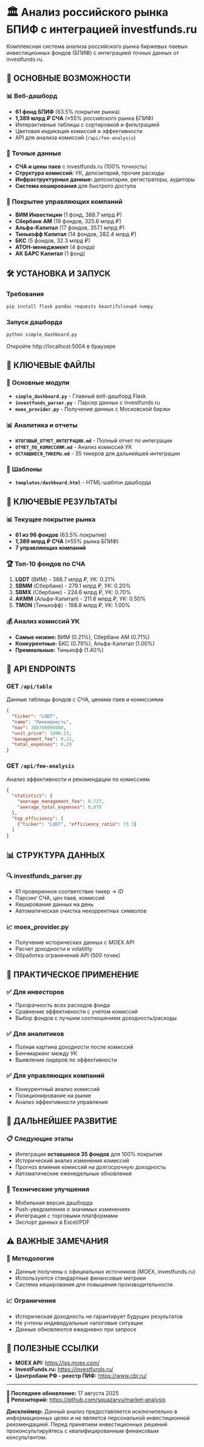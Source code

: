 # 🏛️ Анализ российского рынка БПИФ с интеграцией investfunds.ru

Комплексная система анализа российского рынка биржевых паевых инвестиционных фондов (БПИФ) с интеграцией точных данных от investfunds.ru.

## 🚀 ОСНОВНЫЕ ВОЗМОЖНОСТИ

### 📊 **Веб-дашборд**
- **61 фонд БПИФ** (63.5% покрытие рынка)
- **1,389 млрд ₽ СЧА** (≈55% российского рынка БПИФ)
- Интерактивные таблицы с сортировкой и фильтрацией
- Цветовая индикация комиссий и эффективности
- API для анализа комиссий (`/api/fee-analysis`)

### 🎯 **Точные данные**
- **СЧА и цены паев** с investfunds.ru (100% точность)
- **Структура комиссий:** УК, депозитарий, прочие расходы
- **Инфраструктурные данные:** депозитарии, регистраторы, аудиторы
- **Система кеширования** для быстрого доступа

### 🏢 **Покрытие управляющих компаний**
- **ВИМ Инвестиции** (1 фонд, 388.7 млрд ₽)
- **Сбербанк АМ** (19 фондов, 325.8 млрд ₽)
- **Альфа-Капитал** (17 фондов, 357.1 млрд ₽)
- **Тинькофф Капитал** (14 фондов, 282.4 млрд ₽)
- **БКС** (5 фондов, 32.3 млрд ₽)
- **АТОН-менеджмент** (4 фонда)
- **АК БАРС Капитал** (1 фонд)

## 🛠️ УСТАНОВКА И ЗАПУСК

### Требования
```bash
pip install flask pandas requests beautifulsoup4 numpy
```

### Запуск дашборда
```bash
python simple_dashboard.py
```
Откройте http://localhost:5004 в браузере

## 📁 КЛЮЧЕВЫЕ ФАЙЛЫ

### 🔧 **Основные модули**
- **`simple_dashboard.py`** - Главный веб-дашборд Flask
- **`investfunds_parser.py`** - Парсер данных с investfunds.ru
- **`moex_provider.py`** - Получение данных с Московской биржи

### 📊 **Аналитика и отчеты**
- **`ИТОГОВЫЙ_ОТЧЕТ_ИНТЕГРАЦИИ.md`** - Полный отчет по интеграции
- **`ОТЧЕТ_ПО_КОМИССИЯМ.md`** - Анализ комиссий УК
- **`ОСТАВШИЕСЯ_ТИКЕРЫ.md`** - 35 тикеров для дальнейшей интеграции

### 🎨 **Шаблоны**
- **`templates/dashboard.html`** - HTML-шаблон дашборда

## 🎯 КЛЮЧЕВЫЕ РЕЗУЛЬТАТЫ

### 📊 **Текущее покрытие рынка**
- **61 из 96 фондов** (63.5% покрытие)
- **1,389 млрд ₽ СЧА** (≈55% рынка БПИФ)
- **7 управляющих компаний**

### 🏆 **Топ-10 фондов по СЧА**
1. **LQDT** (ВИМ) - 388.7 млрд ₽, УК: 0.21%
2. **SBMM** (Сбербанк) - 279.1 млрд ₽, УК: 0.20%
3. **SBMX** (Сбербанк) - 224.6 млрд ₽, УК: 0.70%
4. **AKMM** (Альфа-Капитал) - 211.6 млрд ₽, УК: 0.50%
5. **TMON** (Тинькофф) - 198.8 млрд ₽, УК: 1.00%

### 💰 **Анализ комиссий УК**
- **Самые низкие:** ВИМ (0.21%), Сбербанк АМ (0.71%)
- **Конкурентные:** БКС (0.79%), Альфа-Капитал (1.00%)
- **Премиальные:** Тинькофф (1.40%)

## 🔧 API ENDPOINTS

### GET `/api/table`
Данные таблицы фондов с СЧА, ценами паев и комиссиями
```json
{
  "ticker": "LQDT",
  "name": "Ликвидность",
  "nav": 388700000000,
  "unit_price": 1000.23,
  "management_fee": 0.21,
  "total_expenses": 0.29
}
```

### GET `/api/fee-analysis`
Анализ эффективности и рекомендации по комиссиям
```json
{
  "statistics": {
    "average_management_fee": 0.737,
    "average_total_expenses": 0.878
  },
  "top_efficiency": [
    {"ticker": "LQDT", "efficiency_ratio": 73.3}
  ]
}
```

## 📊 СТРУКТУРА ДАННЫХ

### 🔍 **investfunds_parser.py**
- 61 проверенное соответствие тикер → ID
- Парсинг СЧА, цен паев, комиссий
- Кеширование данных на день
- Автоматическая очистка некорректных символов

### 📈 **moex_provider.py**
- Получение исторических данных с MOEX API
- Расчет доходности и volatility
- Обработка ограничений API (500 точек)

## 🎯 ПРАКТИЧЕСКОЕ ПРИМЕНЕНИЕ

### ✅ **Для инвесторов**
- Прозрачность всех расходов фонда
- Сравнение эффективности с учетом комиссий
- Выбор фондов с лучшим соотношением доходность/расходы

### ✅ **Для аналитиков**
- Полная картина доходности после комиссий
- Бенчмаркинг между УК
- Выявление лидеров по эффективности

### ✅ **Для управляющих компаний**
- Конкурентный анализ комиссий
- Позиционирование на рынке
- Анализ эффективности управления

## 🚀 ДАЛЬНЕЙШЕЕ РАЗВИТИЕ

### 📋 **Следующие этапы**
- Интеграция **оставшихся 35 фондов** для 100% покрытия
- Исторический анализ изменения комиссий
- Прогноз влияния комиссий на долгосрочную доходность
- Автоматические еженедельные обновления

### 🔧 **Технические улучшения**
- Мобильная версия дашборда
- Push-уведомления о значимых изменениях
- Интеграция с торговыми платформами
- Экспорт данных в Excel/PDF

## ⚠️ ВАЖНЫЕ ЗАМЕЧАНИЯ

### 🔬 **Методология**
- Данные получены с официальных источников (MOEX, investfunds.ru)
- Используются стандартные финансовые метрики
- Система кеширования для повышения производительности

### 📈 **Ограничения**
- Историческая доходность не гарантирует будущих результатов
- Не учтены индивидуальные налоговые ситуации
- Данные обновляются ежедневно при запросе

## 🔗 ПОЛЕЗНЫЕ ССЫЛКИ

- **MOEX API:** https://iss.moex.com/
- **InvestFunds.ru:** https://investfunds.ru/
- **Центробанк РФ - реестр ПИФ:** https://www.cbr.ru/

---

**📅 Последнее обновление:** 17 августа 2025  
**🔗 Репозиторий:** https://github.com/squazaryu/market-analysis

**Дисклеймер:** Данный анализ предоставляется исключительно в информационных целях и не является персональной инвестиционной рекомендацией. Перед принятием инвестиционных решений проконсультируйтесь с квалифицированным финансовым консультантом.